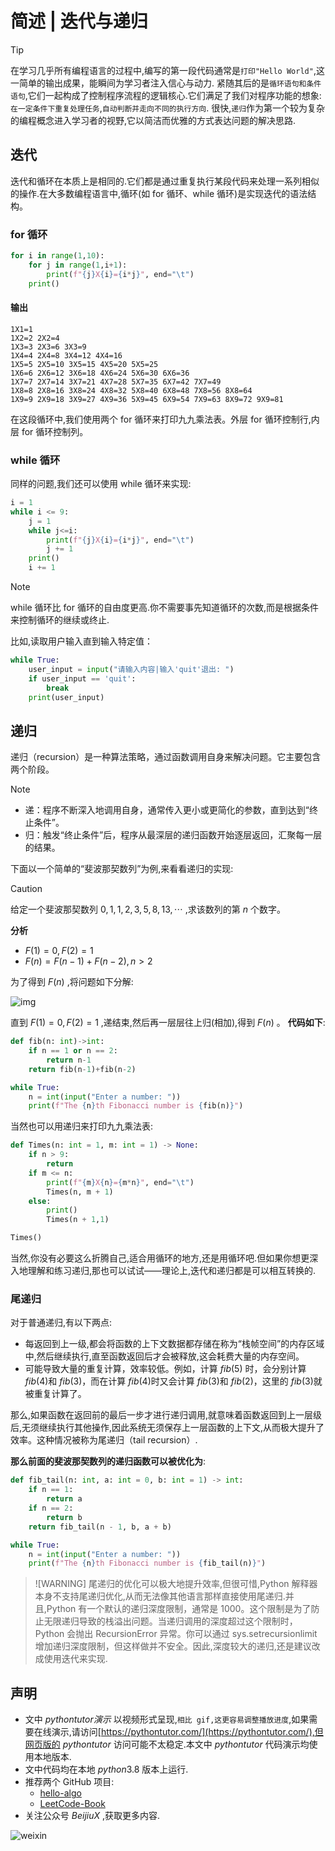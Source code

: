 # 简述 | 迭代与递归

> [!TIP]
> 在学习几乎所有编程语言的过程中,编写的第一段代码通常是`打印"Hello World"`,这一简单的输出成果，能瞬间为学习者注入信心与动力.
> 紧随其后的是`循环语句和条件语句`,它们一起构成了控制程序流程的逻辑核心.它们满足了我们对程序功能的想象:`在一定条件下重复处理任务`,`自动判断并走向不同的执行方向`.
> 很快,`递归`作为第一个较为复杂的编程概念进入学习者的视野,它以简洁而优雅的方式表达问题的解决思路.

## 迭代

迭代和循环在本质上是相同的.它们都是通过重复执行某段代码来处理一系列相似的操作.在大多数编程语言中,循环(如 for 循环、while 循环)是实现迭代的语法结构。

### for 循环

```python
for i in range(1,10):
    for j in range(1,i+1):
        print(f"{j}X{i}={i*j}", end="\t")
    print()
```

#### 输出

```
1X1=1
1X2=2 2X2=4
1X3=3 2X3=6 3X3=9
1X4=4 2X4=8 3X4=12 4X4=16
1X5=5 2X5=10 3X5=15 4X5=20 5X5=25
1X6=6 2X6=12 3X6=18 4X6=24 5X6=30 6X6=36
1X7=7 2X7=14 3X7=21 4X7=28 5X7=35 6X7=42 7X7=49
1X8=8 2X8=16 3X8=24 4X8=32 5X8=40 6X8=48 7X8=56 8X8=64
1X9=9 2X9=18 3X9=27 4X9=36 5X9=45 6X9=54 7X9=63 8X9=72 9X9=81
```

在这段循环中,我们使用两个 for 循环来打印九九乘法表。外层 for 循环控制行,内层 for 循环控制列。

### while 循环

同样的问题,我们还可以使用 while 循环来实现:

```python
i = 1
while i <= 9:
    j = 1
    while j<=i:
        print(f"{j}X{i}={i*j}", end="\t")
        j += 1
    print()
    i += 1
```

> [!NOTE]
> while 循环比 for 循环的自由度更高.你不需要事先知道循环的次数,而是根据条件来控制循环的继续或终止.

比如,读取用户输入直到输入特定值：

```python
while True:
    user_input = input("请输入内容|输入'quit'退出: ")
    if user_input == 'quit':
        break
    print(user_input)
```

## 递归

递归（recursion）是一种算法策略，通过函数调用自身来解决问题。它主要包含两个阶段。

> [!NOTE]
>
> - 递：程序不断深入地调用自身，通常传入更小或更简化的参数，直到达到“终止条件”。
> - 归：触发“终止条件”后，程序从最深层的递归函数开始逐层返回，汇聚每一层的结果。

下面以一个简单的“斐波那契数列”为例,来看看递归的实现:

> [!CAUTION]
> 给定一个斐波那契数列 $0,1,1,2,3,5,8,13,\cdots$ ,求该数列的第 $n$ 个数字。

**分析**

- $F(1)=0,F(2)=1$
- $F(n)=F(n-1)+F(n-2),n>2$

为了得到 $F(n)$ ,将问题如下分解:

![img](https://mmbiz.qpic.cn/sz_mmbiz_png/XrMRybgicJ1MDS2bSDE445pwVkVXdDBpsibOwD7EyUVSJO0rLSmeibCFE672JQMwrxnZWTAVOQKt00CzGvRYB5zuQ/640?wx_fmt=png&amp;from=appmsg)

直到 $F(1)=0,F(2)=1$ ,递结束,然后再一层层往上归(相加),得到 $F(n)$ 。
**代码如下**:

```python
def fib(n: int)->int:
    if n == 1 or n == 2:
        return n-1
    return fib(n-1)+fib(n-2)

while True:
    n = int(input("Enter a number: "))
    print(f"The {n}th Fibonacci number is {fib(n)}")
```

当然也可以用递归来打印九九乘法表:

```python
def Times(n: int = 1, m: int = 1) -> None:
    if n > 9:
        return
    if m <= n:
        print(f"{m}X{n}={m*n}", end="\t")
        Times(n, m + 1)
    else:
        print()
        Times(n + 1,1)

Times()
```

当然,你没有必要这么折腾自己,适合用循环的地方,还是用循环吧.但如果你想更深入地理解和练习递归,那也可以试试——理论上,迭代和递归都是可以相互转换的.

### 尾递归

对于普通递归,有以下两点:

- 每返回到上一级,都会将函数的上下文数据都存储在称为“栈帧空间”的内存区域中,然后继续执行,直至函数返回后才会被释放,这会耗费大量的内存空间。
- 可能导致大量的重复计算，效率较低。例如，计算 $fib(5)$ 时，会分别计算 $fib(4)$和 $fib(3)$，而在计算 $fib(4)$时又会计算 $fib(3)$和 $fib(2)$，这里的 $fib(3)$就被重复计算了。

那么,如果函数在返回前的最后一步才进行递归调用,就意味着函数返回到上一层级后,无须继续执行其他操作,因此系统无须保存上一层函数的上下文,从而极大提升了效率。这种情况被称为尾递归（tail recursion）.

**那么前面的斐波那契数列的递归函数可以被优化为**:

```python
def fib_tail(n: int, a: int = 0, b: int = 1) -> int:
    if n == 1:
        return a
    if n == 2:
        return b
    return fib_tail(n - 1, b, a + b)

while True:
    n = int(input("Enter a number: "))
    print(f"The {n}th Fibonacci number is {fib_tail(n)}")
```

> ![WARNING]
> 尾递归的优化可以极大地提升效率,但很可惜,Python 解释器本身不支持尾递归优化,从而无法像其他语言那样直接使用尾递归.并且,Python 有一个默认的递归深度限制，通常是 1000。这个限制是为了防止无限递归导致的栈溢出问题。当递归调用的深度超过这个限制时，Python 会抛出 RecursionError 异常。你可以通过 sys.setrecursionlimit 增加递归深度限制，但这样做并不安全。因此,深度较大的递归,还是建议改成使用迭代来实现.

## 声明

- 文中 $pythontutor演示$ 以视频形式呈现,`相比 gif,这更容易调整播放进度`,如果需要在线演示,请访问[https://pythontutor.com/](https://pythontutor.com/),但网页版的 $pythontutor$ 访问可能不太稳定.本文中 $pythontutor$ 代码演示均使用本地版本.
- 文中代码均在本地 $python3.8$ 版本上运行.
- 推荐两个 GitHub 项目:
  - [hello-algo](https://github.com/krahets/hello-algo)
  - [LeetCode-Book](https://github.com/krahets/LeetCode-Book)
- 关注公众号 $BeijiuX$ ,获取更多内容.


![weixin](https://images.cnblogs.com/cnblogs_com/blogs/838245/galleries/2441334/t_250119065057_QQ20250119-144852.png)